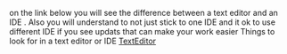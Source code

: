 on the link below you will see the difference between a text editor and an IDE .
Also you will understand to not just stick to one IDE and it ok to use different IDE if you see updats that can make your work easier
Things to look for in a text editor or IDE
[TextEditor](https://codefellows.github.io/code-102-guide/curriculum/class-02/Choosing-A-Text-Editor--The-Older-Coder.pdf)
